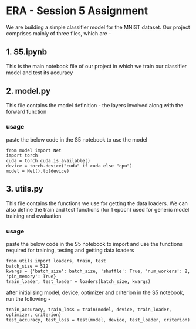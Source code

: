 # ERA - Session 5 Assignment

We are building a simple classifier model for the MNIST dataset. Our project comprises mainly of three files, which are -

## 1. S5.ipynb

This is the main notebook file of our project in which we train our classifier model and test its accuracy

## 2. model.py

This file contains the model definition - the layers involved along with the forward function

### usage

paste the below code in the S5 notebook to use the model


    from model import Net
    import torch
    cuda = torch.cuda.is_available()
    device = torch.device("cuda" if cuda else "cpu")
    model = Net().to(device)


## 3. utils.py

This file contains the functions we use for getting the data loaders. We can also define the train and test functions (for 1 epoch) used for generic model training and evaluation

### usage

paste the below code in the S5 notebook to import and use the functions required for training, testing and getting data loaders


    from utils import loaders, train, test
    batch_size = 512
    kwargs = {'batch_size': batch_size, 'shuffle': True, 'num_workers': 2, 'pin_memory': True}
    train_loader, test_loader = loaders(batch_size, kwargs)


after initialising model, device, optimizer and criterion in the S5 notebook, run the following -


    train_accuracy, train_loss = train(model, device, train_loader, optimizer, criterion)
    test_accuracy, test_loss = test(model, device, test_loader, criterion)

